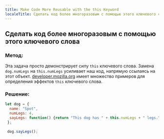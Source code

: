 ```yaml
---
title: Make Code More Reusable with the this Keyword
localeTitle: Сделать код более многоразовым с помощью этого ключевого слова
---
```

## Сделать код более многоразовым с помощью этого ключевого слова

### Метод:

Эта задача просто демонстрирует силу `this` ключевого слова. Замена `dog.numLegs` на `this.numLegs` усиливает наш код, напрямую ссылаясь на этот объект. [developer.mozilla.org](https://developer.mozilla.org/en-US/docs/Web/JavaScript/Reference/Operators/this) имеет множество примеров для определения эффектов `this` ключевого слова.

### Решение:

```javascript
let dog = { 
  name: "Spot", 
  numLegs: 4, 
  sayLegs: function() {return "This dog has " + this.numLegs + " legs.";} 
 }; 
 
 dog.sayLegs(); 

```